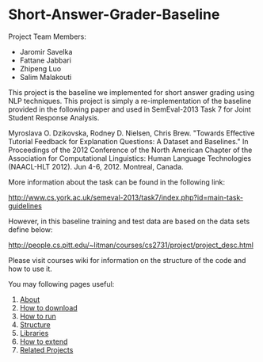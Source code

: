 Short-Answer-Grader-Baseline
============================

Project Team Members:
- Jaromir Savelka
- Fattane Jabbari
- Zhipeng Luo
- Salim Malakouti

This project is the baseline we implemented for short answer grading using NLP techniques. This project is simply a re-implementation of the baseline provided in the following paper and used in SemEval-2013 Task 7 for Joint Student Response Analysis. 


Myroslava O. Dzikovska, Rodney D. Nielsen, Chris Brew. "Towards Effective Tutorial Feedback for Explanation Questions: A Dataset and Baselines." In Proceedings of the 2012 Conference of the North American Chapter of the Association for Computational Linguistics: Human Language Technologies (NAACL-HLT 2012). Jun 4-6, 2012. Montreal, Canada. 


More information about the task can be found in the following link:

http://www.cs.york.ac.uk/semeval-2013/task7/index.php?id=main-task-guidelines

However, in this baseline training and test data are based on the data sets define below:

http://people.cs.pitt.edu/~litman/courses/cs2731/project/project_desc.html

Please visit courses wiki for information on the structure of the code and how to use it.

You may following pages useful:<br>
1.  [About](https://github.com/salimm/Short-Answer-Grader-Baseline)<br>
2.  [How to download](https://github.com/salimm/Short-Answer-Grader-Baseline/wiki/How-to-download)<br>
3.  [How to run](https://github.com/salimm/Short-Answer-Grader-Baseline/wiki/How-to-run)<br>
4.  [Structure](https://github.com/salimm/Short-Answer-Grader-Baseline/wiki/Structure)<br>
5.  [Libraries](https://github.com/salimm/Short-Answer-Grader-Baseline/wiki/Libraries)<br>
6.  [How to extend](https://github.com/salimm/Short-Answer-Grader-Baseline/wiki/How-to-extend)<br>
8.  [Related Projects](https://github.com/salimm/Short-Answer-Grader-Baseline/wiki/Related-Projects)<br>



